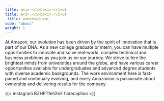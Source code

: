 ```yaml
---
title: a<i>·</i>bo<i>·</i>ut
title: a<i>.</i>bo<i>.</i>ut
_title: a<u>bo</u>ut
code: "about"
weight: 1
---
```


At Amazon, our evolution has been driven by the spirit of innovation that is part of our DNA. As a new college graduate or intern, you can have multiple opportunities to innovate and solve real-world, complex technical and business problems as you join us on our journey.
We strive to hire the brightest minds from universities around the globe, and have various career opportunities available for undergraduates and advanced degree students with diverse academic backgrounds.
The work environment here is fast-paced and continually evolving, and every Amazonian is passionate about ownership and delivering results for the company.

{{< instagram BZHPTfehXnF hidecaption >}}